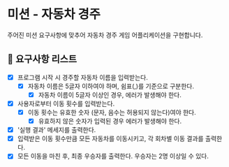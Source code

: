 # 미션 - 자동차 경주

주어진 미션 요구사항에 맞추어 자동차 경주 게임 어플리케이션을 구현합니다.

## 🤔 요구사항 리스트

- [x] 프로그램 시작 시 경주할 자동차 이름을 입력받는다.
  - [x] 자동차 이름은 5글자 이하여야 하며, 쉼표(,)를 기준으로 구분한다.
    - [x] 자동차 이름이 5글자 이상인 경우, 에러가 발생해야 한다.
- [x] 사용자로부터 이동 횟수를 입력받는다.
  - [x] 이동 횟수는 유효한 숫자 (문자, 음수는 허용되지 않는다)여야 한다.
    - [x] 유효하지 않은 숫자가 입력된 경우 에러가 발생해야 한다.
- [x] '실행 결과' 메세지를 출력한다.
- [x] 입력받은 이동 횟수만큼 모든 자동차를 이동시키고, 각 회차별 이동 결과를 출력한다.
- [x] 모든 이동을 마친 후, 최종 우승자를 출력한다. 우승자는 2명 이상일 수 있다.
